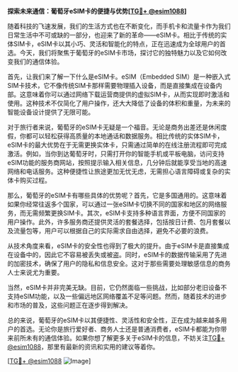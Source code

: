 **探索未来通信：葡萄牙eSIM卡的便捷与优势[[TG💪+ @esim1088](https://t.me/s/esim1088)]**

随着科技的飞速发展，我们的生活方式也在不断变化，而手机卡和流量卡作为我们日常生活中不可或缺的一部分，也迎来了新的革命——eSIM卡。相比于传统的实体SIM卡，eSIM卡以其小巧、灵活和智能化的特点，正在迅速成为全球用户的首选。今天，我们将聚焦于葡萄牙的eSIM卡市场，探讨它的独特魅力以及它如何改变我们的通信体验。

首先，让我们来了解一下什么是eSIM卡。eSIM（Embedded SIM）是一种嵌入式SIM卡技术，它不像传统SIM卡那样需要物理插入设备，而是直接集成在设备内部。这意味着你可以通过网络下载运营商提供的虚拟SIM卡，从而实现即时激活和使用。这种技术不仅简化了用户操作，还大大降低了设备的体积和重量，为未来的智能设备设计提供了无限可能。

对于旅行者来说，葡萄牙的eSIM卡无疑是一个福音。无论是商务出差还是休闲度假，你都可以轻松获得高质量的本地通话和数据服务。相比传统的实体SIM卡，eSIM卡的最大优势在于无需更换实体卡，只需通过简单的在线注册流程即可完成激活。例如，当你到达葡萄牙时，只需打开你的智能手机或平板电脑，访问支持eSIM功能的服务商网站，按照提示输入相关信息，几分钟后就能享受当地的高速网络和电话服务。这种便捷性让旅途更加无忧无虑，无需担心语言障碍或复杂的实体卡购买过程。

那么，葡萄牙的eSIM卡有哪些具体的优势呢？首先，它是多国通用的。这意味着如果你经常往返多个国家，可以通过一张eSIM卡切换不同的国家和地区的网络服务，而无需频繁更换SIM卡。其次，eSIM卡支持多种语言界面，方便不同国家的用户操作。此外，许多服务商还提供灵活的套餐选择，包括按日计费、包月套餐以及流量包等，用户可以根据自己的实际需求自由选择，避免不必要的浪费。

从技术角度来看，eSIM卡的安全性也得到了极大的提升。由于eSIM卡是直接集成在设备中的，因此它不容易被丢失或被盗。同时，eSIM卡的数据传输采用了先进的加密技术，确保了用户的隐私和信息安全。这对于那些需要处理敏感信息的商务人士来说尤为重要。

当然，eSIM卡并非完美无缺。目前，它仍然面临一些挑战，比如部分老旧设备不支持eSIM功能，以及一些偏远地区网络覆盖不足等问题。然而，随着技术的进步和市场的普及，这些问题正在逐步得到解决。

总的来说，葡萄牙的eSIM卡以其便捷性、灵活性和安全性，正在成为越来越多用户的首选。无论你是旅行爱好者、商务人士还是普通消费者，eSIM卡都能为你带来前所未有的通信体验。如果你想了解更多关于eSIM卡的信息，不妨关注[TG💪+ @esim1088](https://t.me/s/esim1088)，那里有最新的资讯和实用的建议等着你。

[[TG💪+ @esim1088](https://t.me/s/esim1088) ![Image](https://i.postimg.cc/4NQfJmqS/Snipaste-2025-05-13-00-14-12.png)]